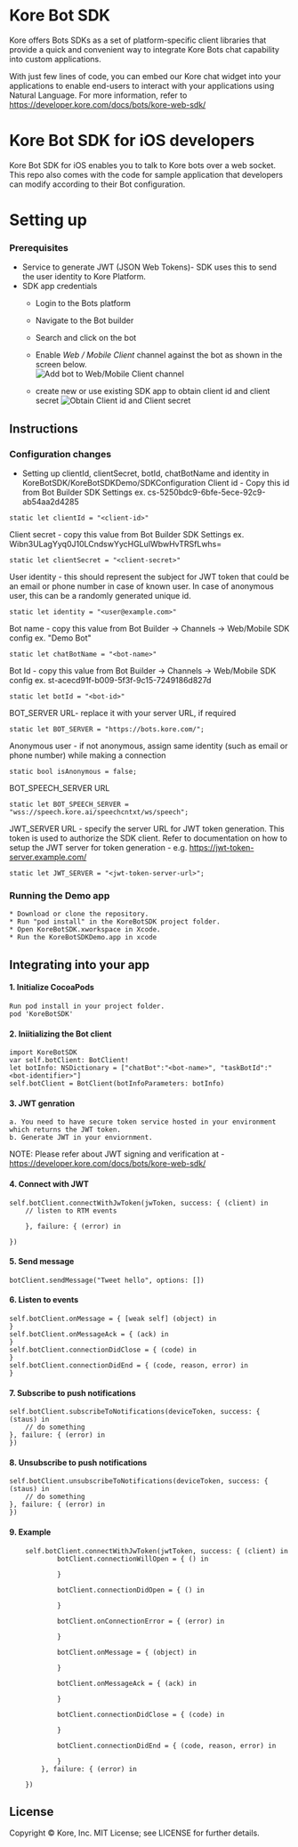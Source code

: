 # Kore Bot SDK
Kore offers Bots SDKs as a set of platform-specific client libraries that provide a quick and convenient way to integrate Kore Bots chat capability into custom applications.

With just few lines of code, you can embed our Kore chat widget into your applications to enable end-users to interact with your applications using Natural Language. For more information, refer to https://developer.kore.com/docs/bots/kore-web-sdk/ 

# Kore Bot SDK for iOS developers

Kore Bot SDK for iOS enables you to talk to Kore bots over a web socket. This repo also comes with the code for sample application that developers can modify according to their Bot configuration.

# Setting up
### Prerequisites
* Service to generate JWT (JSON Web Tokens)- SDK uses this to send the user identity to Kore Platform.
* SDK app credentials 
	* Login to the Bots platform
	* Navigate to the Bot builder
	* Search and click on the bot 
	* Enable *Web / Mobile Client* channel against the bot as shown in the screen below.	
	![Add bot to Web/Mobile Client channel](https://github.com/Koredotcom/iOS-kore-sdk/blob/feature/1.0/channels.png)
	
	* create new or use existing SDK app to obtain client id and client secret
	![Obtain Client id and Client secret](https://github.com/Koredotcom/iOS-kore-sdk/blob/feature/1.0/web-mobile-client-channel.png)




## Instructions

### Configuration changes

* Setting up clientId, clientSecret, botId, chatBotName and identity in KoreBotSDK/KoreBotSDKDemo/SDKConfiguration
Client id - Copy this id from Bot Builder SDK Settings ex. cs-5250bdc9-6bfe-5ece-92c9-ab54aa2d4285
 ```
 static let clientId = "<client-id>"
 ```

Client secret - copy this value from Bot Builder SDK Settings ex. Wibn3ULagYyq0J10LCndswYycHGLuIWbwHvTRSfLwhs=
 ```
static let clientSecret = "<client-secret>"
 ```

User identity - this should represent the subject for JWT token that could be an email or phone number in case of known user. In case of anonymous user, this can be a randomly generated unique id.
 ```
static let identity = "<user@example.com>"
 ```

Bot name - copy this value from Bot Builder -> Channels -> Web/Mobile SDK config  ex. "Demo Bot"
 ```
static let chatBotName = "<bot-name>"
 ```

Bot Id - copy this value from Bot Builder -> Channels -> Web/Mobile SDK config  ex. st-acecd91f-b009-5f3f-9c15-7249186d827d
 ```
static let botId = "<bot-id>"
 ```

BOT_SERVER URL- replace it with your server URL, if required
 ```
static let BOT_SERVER = "https://bots.kore.com/";
 ```

Anonymous user - if not anonymous, assign same identity (such as email or phone number) while making a connection
 ```
static bool isAnonymous = false; 
 ```

BOT_SPEECH_SERVER URL
 ```
static let BOT_SPEECH_SERVER = "wss://speech.kore.ai/speechcntxt/ws/speech";
 ```

JWT_SERVER URL - specify the server URL for JWT token generation. This token is used to authorize the SDK client. Refer to documentation on how to setup the JWT server for token generation - e.g. https://jwt-token-server.example.com/
 ```
static let JWT_SERVER = "<jwt-token-server-url>";

```

### Running the Demo app
	* Download or clone the repository.
	* Run "pod install" in the KoreBotSDK project folder.
    * Open KoreBotSDK.xworkspace in Xcode.
    * Run the KoreBotSDKDemo.app in xcode

## Integrating into your app
#### 1. Initialize CocoaPods
    Run pod install in your project folder.
    pod 'KoreBotSDK'
    
#### 2. Iniitializing the Bot client
    import KoreBotSDK
    var self.botClient: BotClient!
    let botInfo: NSDictionary = ["chatBot":"<bot-name>", "taskBotId":"<bot-identifier>"]
    self.botClient = BotClient(botInfoParameters: botInfo)

#### 3. JWT genration
    a. You need to have secure token service hosted in your environment which returns the JWT token.
    b. Generate JWT in your enviornment.

NOTE: Please refer about JWT signing and verification at - https://developer.kore.com/docs/bots/kore-web-sdk/

#### 4. Connect with JWT
    self.botClient.connectWithJwToken(jwToken, success: { (client) in
        // listen to RTM events
 
        }, failure: { (error) in

    })

#### 5. Send message
    botClient.sendMessage("Tweet hello", options: [])
    
#### 6. Listen to events
    self.botClient.onMessage = { [weak self] (object) in
    }
    self.botClient.onMessageAck = { (ack) in
    }
    self.botClient.connectionDidClose = { (code) in
    }
    self.botClient.connectionDidEnd = { (code, reason, error) in
    }
    
#### 7. Subscribe to push notifications
    self.botClient.subscribeToNotifications(deviceToken, success: { (staus) in
        // do something
    }, failure: { (error) in
    })
    
#### 8. Unsubscribe to push notifications
    self.botClient.unsubscribeToNotifications(deviceToken, success: { (staus) in
        // do something
    }, failure: { (error) in
    })

#### 9. Example
        self.botClient.connectWithJwToken(jwtToken, success: { (client) in
                botClient.connectionWillOpen = { () in
                    
                }
                
                botClient.connectionDidOpen = { () in
                    
                }
                
                botClient.onConnectionError = { (error) in
                    
                }
                
                botClient.onMessage = { (object) in
                    
                }
                
                botClient.onMessageAck = { (ack) in
                    
                }
                
                botClient.connectionDidClose = { (code) in
                    
                }
                
                botClient.connectionDidEnd = { (code, reason, error) in
                    
                }
            }, failure: { (error) in

        })

























License
----
Copyright © Kore, Inc. MIT License; see LICENSE for further details.



 
